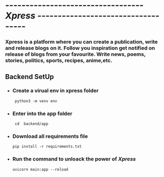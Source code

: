 # ---------------------------------- *Xpress* -----------------------------------

### Xpress is a platform where you can create a publication, write and release blogs on it. Follow you inspiration get notified on release of blogs from your favourite. Write news, poems, stories, politics, sports, recipes, anime,etc.


## Backend SetUp
- ###  Create a virual env in xpress folder
    ` python3 -m venv env`
- ### Enter into the app folder
    ` cd  backend/app`
- ### Download all requirements file
     `pip install -r requirements.txt`
- ### Run the command to unloack the power of *Xpress*
    `uvicorn main:app --reload`
